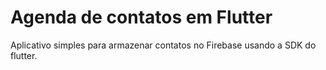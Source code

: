 # Agenda de contatos em Flutter
Aplicativo simples para armazenar contatos no Firebase usando a SDK do flutter.
